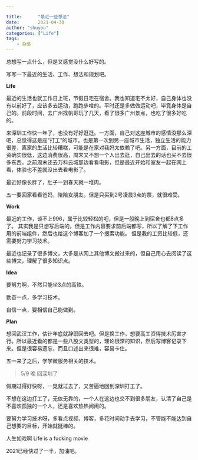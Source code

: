 ```yaml
---

title:      "最近一些想法"
date:       2021-04-30
author: "shuyou"
categories: ["Life"]
tags:      
    - 杂感
---
```


总想写一点什么，但是又感觉没什么好写的。

写写一下最近的生活、工作、想法和规划吧。

**Life**

最近的生活也就工作日上班，节假日宅在宿舍。我也知道宅不太好，自己身体也没有以前好了，应该多去运动，跑跑步啥的。平时还是多做做运动吧，毕竟身体是自己的。前段时间，去广州找帆哥玩了几天，看了很多广州景点，也吃了很多好吃的。

来深圳工作快一年了，也没有好好逛逛。一方面，自己对这座城市的感情没那么深吧，总觉得这是座“打工”的城市。也是第一次到另一座城市生活，独立生活的能力很差，离家的生活比较糟糕，可能是在家对我妈太依赖了吧。另一方面，目前的工资确实很低，这边消费很高，周末又不想一个人出去逛，自己出去的话也买不去很多东西。之前周末还去万科云城那边看看电影，但是最近开始和室友一起在网上看，体验也不差就没出去看电影了。

最近好像长胖了，肚子一到春天就一堆肉。

五一要回家看看爸妈，陪陪女朋友。但是只买到2号凌晨3点的票，就很难受。

**Work**

最近的工作，谈不上996，属于比较轻松的吧，但是一般晚上到宿舍也都8点多了。
其实我是只想写后端的，但是工作内容要求前后端都写，所以了解了下工作用的前端组件，然后也给这个博客加了一个搜索功能。
但是我的工资比较低，还需要努力学习技术。

最近也记录了很多博文，大多是从网上其他博文搬过来的，但自己用心去阅读了这些博文，理解了很多知识点。

**Idea**

要努力啊，不然只能坐3点的高铁。

勤奋一点，多学习技术。

自信一点，要相信自己能做到。

**Plan**

想回武汉工作，估计年底就辞职回去吧。但是换工作，想要高工资得技术厉害才行。所以最近看的都是一些八股文类型的，理论很深的知识，然后写博客记录下来。但是很容易遗忘，而且口述出来很难，容易卡住。

五一来了之后，学学微服务相关的技术。

>5/9  晚  回深圳了

假期过得好快呀，一晃就过去了，又苦逼地回到深圳打工了。

不想在这边打工了，无依无靠的，一个人在这边也交不到很多朋友，认清了自己是不喜欢孤独的一个人，还是喜欢热热闹闹的。

要努力学习技术呀，多看点视频、博客，多花时间动手去学习，不管能不能达到自己想要的目标，开始就挺棒的。

人生如戏啊      Life is a fucking movie

2021已经快过了一半，加油吧。